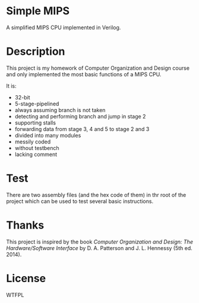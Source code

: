 # Simple MIPS

A simplified MIPS CPU implemented in Verilog.

# Description

This project is my homework of Computer Organization and Design course and only implemented the most basic functions of a MIPS CPU.

It is:
  - 32-bit
  - 5-stage-pipelined
  - always assuming branch is not taken
  - detecting and performing branch and jump in stage 2
  - supporting stalls
  - forwarding data from stage 3, 4 and 5 to stage 2 and 3
  - divided into many modules
  - messily coded
  - without testbench
  - lacking comment

# Test

There are two assembly files (and the hex code of them) in thr root of the project which can be used to test several basic instructions. 

# Thanks

This project is inspired by the book *Computer Organization and Design: The Hardware/Software Interface* by D. A. Patterson and J. L. Hennessy (5th ed. 2014).

# License

WTFPL